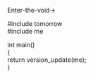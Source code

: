 Enter-the-void->

#include tomorrow  
#include me  

int main()  
{  
    return version_update(me);  
}
<!---
Ashique-1010/Ashique-1010 is a ✨ special ✨ repository because its `README.md` (this file) appears on your GitHub profile.
You can click the Preview link to take a look at your changes.
--->
